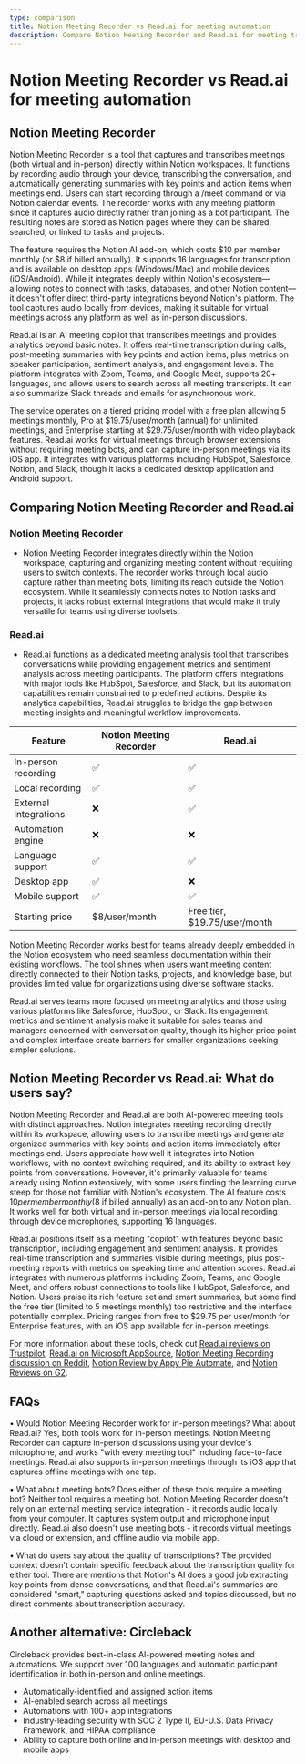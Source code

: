 ```yaml
---
type: comparison
title: Notion Meeting Recorder vs Read.ai for meeting automation
description: Compare Notion Meeting Recorder and Read.ai for meeting transcription, summarization, and workflow integration. Learn about key features, pricing, and user experiences for both AI meeting tools.
---
```


# Notion Meeting Recorder vs Read.ai for meeting automation

## Notion Meeting Recorder

Notion Meeting Recorder is a tool that captures and transcribes meetings (both virtual and in-person) directly within Notion workspaces. It functions by recording audio through your device, transcribing the conversation, and automatically generating summaries with key points and action items when meetings end. Users can start recording through a /meet command or via Notion calendar events. The recorder works with any meeting platform since it captures audio directly rather than joining as a bot participant. The resulting notes are stored as Notion pages where they can be shared, searched, or linked to tasks and projects.

The feature requires the Notion AI add-on, which costs $10 per member monthly (or $8 if billed annually). It supports 16 languages for transcription and is available on desktop apps (Windows/Mac) and mobile devices (iOS/Android). While it integrates deeply within Notion's ecosystem—allowing notes to connect with tasks, databases, and other Notion content—it doesn't offer direct third-party integrations beyond Notion's platform. The tool captures audio locally from devices, making it suitable for virtual meetings across any platform as well as in-person discussions.

Read.ai is an AI meeting copilot that transcribes meetings and provides analytics beyond basic notes. It offers real-time transcription during calls, post-meeting summaries with key points and action items, plus metrics on speaker participation, sentiment analysis, and engagement levels. The platform integrates with Zoom, Teams, and Google Meet, supports 20+ languages, and allows users to search across all meeting transcripts. It can also summarize Slack threads and emails for asynchronous work.

The service operates on a tiered pricing model with a free plan allowing 5 meetings monthly, Pro at $19.75/user/month (annual) for unlimited meetings, and Enterprise starting at $29.75/user/month with video playback features. Read.ai works for virtual meetings through browser extensions without requiring meeting bots, and can capture in-person meetings via its iOS app. It integrates with various platforms including HubSpot, Salesforce, Notion, and Slack, though it lacks a dedicated desktop application and Android support.

## Comparing Notion Meeting Recorder and Read.ai

### Notion Meeting Recorder

* Notion Meeting Recorder integrates directly within the Notion workspace, capturing and organizing meeting content without requiring users to switch contexts. The recorder works through local audio capture rather than meeting bots, limiting its reach outside the Notion ecosystem. While it seamlessly connects notes to Notion tasks and projects, it lacks robust external integrations that would make it truly versatile for teams using diverse toolsets.

### Read.ai

* Read.ai functions as a dedicated meeting analysis tool that transcribes conversations while providing engagement metrics and sentiment analysis across meeting participants. The platform offers integrations with major tools like HubSpot, Salesforce, and Slack, but its automation capabilities remain constrained to predefined actions. Despite its analytics capabilities, Read.ai struggles to bridge the gap between meeting insights and meaningful workflow improvements.

| Feature | Notion Meeting Recorder | Read.ai |
|---------|-------------------------|---------|
| In-person recording | ✅ | ✅ |
| Local recording | ✅ | ✅ |
| External integrations | ❌ | ✅ |
| Automation engine | ❌ | ❌ |
| Language support | ✅ | ✅ |
| Desktop app | ✅ | ❌ |
| Mobile support | ✅ | ✅ |
| Starting price | $8/user/month | Free tier, $19.75/user/month |

Notion Meeting Recorder works best for teams already deeply embedded in the Notion ecosystem who need seamless documentation within their existing workflows. The tool shines when users want meeting content directly connected to their Notion tasks, projects, and knowledge base, but provides limited value for organizations using diverse software stacks.

Read.ai serves teams more focused on meeting analytics and those using various platforms like Salesforce, HubSpot, or Slack. Its engagement metrics and sentiment analysis make it suitable for sales teams and managers concerned with conversation quality, though its higher price point and complex interface create barriers for smaller organizations seeking simpler solutions.

## Notion Meeting Recorder vs Read.ai: What do users say?

Notion Meeting Recorder and Read.ai are both AI-powered meeting tools with distinct approaches. Notion integrates meeting recording directly within its workspace, allowing users to transcribe meetings and generate organized summaries with key points and action items immediately after meetings end. Users appreciate how well it integrates into Notion workflows, with no context switching required, and its ability to extract key points from conversations. However, it's primarily valuable for teams already using Notion extensively, with some users finding the learning curve steep for those not familiar with Notion's ecosystem. The AI feature costs $10 per member monthly ($8 if billed annually) as an add-on to any Notion plan. It works well for both virtual and in-person meetings via local recording through device microphones, supporting 16 languages.

Read.ai positions itself as a meeting "copilot" with features beyond basic transcription, including engagement and sentiment analysis. It provides real-time transcription and summaries visible during meetings, plus post-meeting reports with metrics on speaking time and attention scores. Read.ai integrates with numerous platforms including Zoom, Teams, and Google Meet, and offers robust connections to tools like HubSpot, Salesforce, and Notion. Users praise its rich feature set and smart summaries, but some find the free tier (limited to 5 meetings monthly) too restrictive and the interface potentially complex. Pricing ranges from free to $29.75 per user/month for Enterprise features, with an iOS app available for in-person meetings.

For more information about these tools, check out [Read.ai reviews on Trustpilot](https://www.trustpilot.com/review/read.ai), [Read.ai on Microsoft AppSource](https://appsource.microsoft.com/en-us/product/office/WA200003896?tab=Reviews), [Notion Meeting Recording discussion on Reddit](https://www.reddit.com/r/Notion/comments/1fo9sep/best_meeting_recordingtranscribing_to_post_to/), [Notion Review by Appy Pie Automate](https://www.appypieautomate.ai/blog/reviews/notion-review), and [Notion Reviews on G2](https://www.g2.com/products/notion/reviews).

## FAQs 
• Would Notion Meeting Recorder work for in-person meetings? What about Read.ai?
Yes, both tools work for in-person meetings. Notion Meeting Recorder can capture in-person discussions using your device's microphone, and works "with every meeting tool" including face-to-face meetings. Read.ai also supports in-person meetings through its iOS app that captures offline meetings with one tap.

• What about meeting bots? Does either of these tools require a meeting bot?
Neither tool requires a meeting bot. Notion Meeting Recorder doesn't rely on an external meeting service integration - it records audio locally from your computer. It captures system output and microphone input directly. Read.ai also doesn't use meeting bots - it records virtual meetings via cloud or extension, and offline audio via mobile app.

• What do users say about the quality of transcriptions?
The provided context doesn't contain specific feedback about the transcription quality for either tool. There are mentions that Notion's AI does a good job extracting key points from dense conversations, and that Read.ai's summaries are considered "smart," capturing questions asked and topics discussed, but no direct comments about transcription accuracy.

## Another alternative: Circleback
Circleback provides best-in-class AI-powered meeting notes and automations. We support over 100 languages and automatic participant identification in both in-person and online meetings.
* Automatically-identified and assigned action items
* AI-enabled search across all meetings
* Automations with 100+ app integrations
* Industry-leading security with SOC 2 Type II, EU-U.S. Data Privacy Framework, and HIPAA compliance
* Ability to capture both online and in-person meetings with desktop and mobile apps